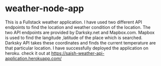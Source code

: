 # weather-node-app
This is a Fullstack weather application.
I have used two different API endpoints to find the location and weather condition of the location.
The two API endpoints are provided by Darksky.net and Mapbox.com.
Mapbox is used to find the langitude ,latitude of the place which is searched.
Darksky API takes these coordinates and finds the current temperature are that particular location.
I have successfully deployed the application on heroku.
check it out at https://saish-weather-api-application.herokuapp.com/
  
